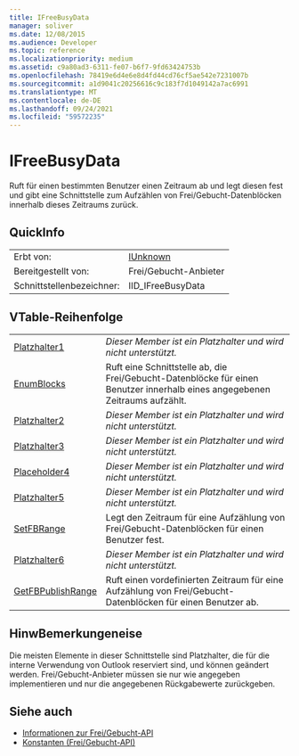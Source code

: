 ```yaml
---
title: IFreeBusyData
manager: soliver
ms.date: 12/08/2015
ms.audience: Developer
ms.topic: reference
ms.localizationpriority: medium
ms.assetid: c9a80ad3-6311-fe07-b6f7-9fd63424753b
ms.openlocfilehash: 78419e6d4e6e8d4fd44cd76cf5ae542e7231007b
ms.sourcegitcommit: a1d9041c20256616c9c183f7d1049142a7ac6991
ms.translationtype: MT
ms.contentlocale: de-DE
ms.lasthandoff: 09/24/2021
ms.locfileid: "59572235"
---
```

# <a name="ifreebusydata"></a>IFreeBusyData

Ruft für einen bestimmten Benutzer einen Zeitraum ab und legt diesen fest und gibt eine Schnittstelle zum Aufzählen von Frei/Gebucht-Datenblöcken innerhalb dieses Zeitraums zurück.
  
## <a name="quick-info"></a>QuickInfo

|||
|:-----|:-----|
|Erbt von:  <br/> |[IUnknown](https://msdn.microsoft.com/library/33f1d79a-33fc-4ce5-a372-e08bda378332%28Office.15%29.aspx) <br/> |
|Bereitgestellt von:  <br/> |Frei/Gebucht-Anbieter  <br/> |
|Schnittstellenbezeichner:  <br/> |IID_IFreeBusyData  <br/> |
   
## <a name="vtable-order"></a>VTable-Reihenfolge

|||
|:-----|:-----|
|[Platzhalter1](ifreebusydata-placeholder1.md) <br/> | *Dieser Member ist ein Platzhalter und wird nicht unterstützt.*  <br/> |
|[EnumBlocks](ifreebusydata-enumblocks.md) <br/> |Ruft eine Schnittstelle ab, die Frei/Gebucht-Datenblöcke für einen Benutzer innerhalb eines angegebenen Zeitraums aufzählt.  <br/> |
|[Platzhalter2](ifreebusydata-placeholder2.md) <br/> | *Dieser Member ist ein Platzhalter und wird nicht unterstützt.*  <br/> |
|[Platzhalter3](ifreebusydata-placeholder3.md) <br/> | *Dieser Member ist ein Platzhalter und wird nicht unterstützt.*  <br/> |
|[Placeholder4](ifreebusydata-placeholder4.md) <br/> | *Dieser Member ist ein Platzhalter und wird nicht unterstützt.*  <br/> |
|[Platzhalter5](ifreebusydata-placeholder5.md) <br/> | *Dieser Member ist ein Platzhalter und wird nicht unterstützt.*  <br/> |
|[SetFBRange](ifreebusydata-setfbrange.md) <br/> |Legt den Zeitraum für eine Aufzählung von Frei/Gebucht-Datenblöcken für einen Benutzer fest.  <br/> |
|[Platzhalter6](ifreebusydata-placeholder6.md) <br/> | *Dieser Member ist ein Platzhalter und wird nicht unterstützt.*  <br/> |
|[GetFBPublishRange](ifreebusydata-getfbpublishrange.md) <br/> |Ruft einen vordefinierten Zeitraum für eine Aufzählung von Frei/Gebucht-Datenblöcken für einen Benutzer ab.  <br/> |
   
## <a name="remarks"></a>HinwBemerkungeneise

Die meisten Elemente in dieser Schnittstelle sind Platzhalter, die für die interne Verwendung von Outlook reserviert sind, und können geändert werden. Frei/Gebucht-Anbieter müssen sie nur wie angegeben implementieren und nur die angegebenen Rückgabewerte zurückgeben.
  
## <a name="see-also"></a>Siehe auch

- [Informationen zur Frei/Gebucht-API](about-the-free-busy-api.md)
- [Konstanten (Frei/Gebucht-API)](constants-free-busy-api.md)

